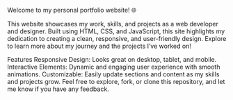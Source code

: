 Welcome to my personal portfolio website! 🌐

This website showcases my work, skills, and projects as a web developer and designer. Built using HTML, CSS, and JavaScript, this site highlights my dedication to creating a clean, responsive, and user-friendly design. Explore to learn more about my journey and the projects I’ve worked on!

Features
Responsive Design: Looks great on desktop, tablet, and mobile.
Interactive Elements: Dynamic and engaging user experience with smooth animations.
Customizable: Easily update sections and content as my skills and projects grow.
Feel free to explore, fork, or clone this repository, and let me know if you have any feedback.
